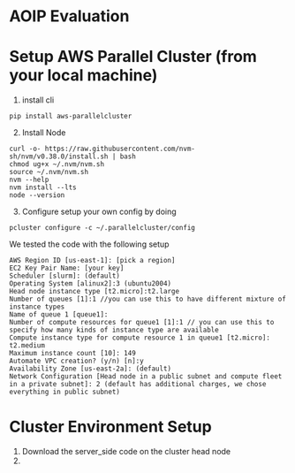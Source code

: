 # AOIP Evaluation

# Setup AWS Parallel Cluster (from your local machine)
1. install cli
```
pip install aws-parallelcluster
```

2. Install Node
```
curl -o- https://raw.githubusercontent.com/nvm-sh/nvm/v0.38.0/install.sh | bash
chmod ug+x ~/.nvm/nvm.sh
source ~/.nvm/nvm.sh
nvm --help
nvm install --lts
node --version
```
3. Configure
setup your own config by doing
```
pcluster configure -c ~/.parallelcluster/config
```

We tested the code with the following setup

```
AWS Region ID [us-east-1]: [pick a region]
EC2 Key Pair Name: [your key]
Scheduler [slurm]: (default)
Operating System [alinux2]:3 (ubuntu2004)
Head node instance type [t2.micro]:t2.large
Number of queues [1]:1 //you can use this to have different mixture of instance types
Name of queue 1 [queue1]:
Number of compute resources for queue1 [1]:1 // you can use this to specify how many kinds of instance type are available
Compute instance type for compute resource 1 in queue1 [t2.micro]: t2.medium
Maximum instance count [10]: 149
Automate VPC creation? (y/n) [n]:y
Availability Zone [us-east-2a]: (default)
Network Configuration [Head node in a public subnet and compute fleet in a private subnet]: 2 (default has additional charges, we chose everything in public subnet)
```

# Cluster Environment Setup
1. Download the server_side code on the cluster head node
2. 

